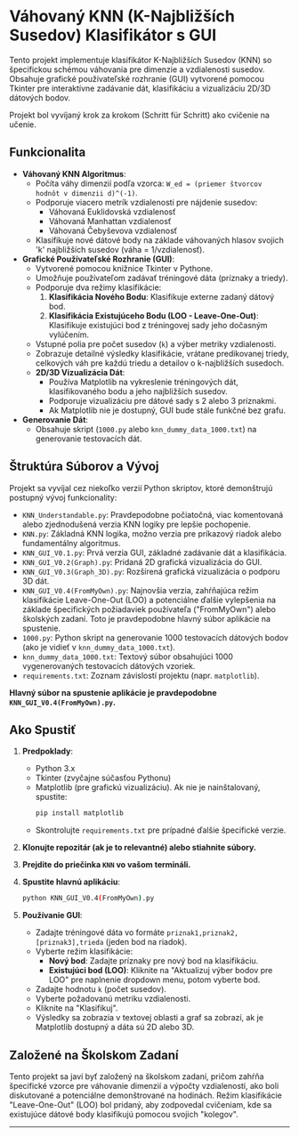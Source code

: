 # Váhovaný KNN (K-Najbližších Susedov) Klasifikátor s GUI

Tento projekt implementuje klasifikátor K-Najbližších Susedov (KNN) so špecifickou schémou váhovania pre dimenzie a vzdialenosti susedov. Obsahuje grafické používateľské rozhranie (GUI) vytvorené pomocou Tkinter pre interaktívne zadávanie dát, klasifikáciu a vizualizáciu 2D/3D dátových bodov.

Projekt bol vyvíjaný krok za krokom (Schritt für Schritt) ako cvičenie na učenie.

## Funkcionalita

* **Váhovaný KNN Algoritmus**:
    * Počíta váhy dimenzií podľa vzorca: `W_ed = (priemer štvorcov hodnôt v dimenzii d)^(-1)`.
    * Podporuje viacero metrík vzdialenosti pre nájdenie susedov:
        * Váhovaná Euklidovská vzdialenosť
        * Váhovaná Manhattan vzdialenosť
        * Váhovaná Čebyševova vzdialenosť
    * Klasifikuje nové dátové body na základe váhovaných hlasov svojich 'k' najbližších susedov (váha = 1/vzdialenosť).
* **Grafické Používateľské Rozhranie (GUI)**:
    * Vytvorené pomocou knižnice Tkinter v Pythone.
    * Umožňuje používateľom zadávať tréningové dáta (príznaky a triedy).
    * Podporuje dva režimy klasifikácie:
        1.  **Klasifikácia Nového Bodu**: Klasifikuje externe zadaný dátový bod.
        2.  **Klasifikácia Existujúceho Bodu (LOO - Leave-One-Out)**: Klasifikuje existujúci bod z tréningovej sady jeho dočasným vylúčením.
    * Vstupné polia pre počet susedov (`k`) a výber metriky vzdialenosti.
    * Zobrazuje detailné výsledky klasifikácie, vrátane predikovanej triedy, celkových váh pre každú triedu a detailov o k-najbližších susedoch.
    * **2D/3D Vizualizácia Dát**:
        * Používa Matplotlib na vykreslenie tréningových dát, klasifikovaného bodu a jeho najbližších susedov.
        * Podporuje vizualizáciu pre dátové sady s 2 alebo 3 príznakmi.
        * Ak Matplotlib nie je dostupný, GUI bude stále funkčné bez grafu.
* **Generovanie Dát**:
    * Obsahuje skript (`1000.py` alebo `knn_dummy_data_1000.txt`) na generovanie testovacích dát.

## Štruktúra Súborov a Vývoj

Projekt sa vyvíjal cez niekoľko verzií Python skriptov, ktoré demonštrujú postupný vývoj funkcionality:

* `KNN_Understandable.py`: Pravdepodobne počiatočná, viac komentovaná alebo zjednodušená verzia KNN logiky pre lepšie pochopenie.
* `KNN.py`: Základná KNN logika, možno verzia pre príkazový riadok alebo fundamentálny algoritmus.
* `KNN_GUI_V0.1.py`: Prvá verzia GUI, základné zadávanie dát a klasifikácia.
* `KNN_GUI_V0.2(Graph).py`: Pridaná 2D grafická vizualizácia do GUI.
* `KNN_GUI_V0.3(Graph_3D).py`: Rozšírená grafická vizualizácia o podporu 3D dát.
* `KNN_GUI_V0.4(FromMyOwn).py`: Najnovšia verzia, zahŕňajúca režim klasifikácie Leave-One-Out (LOO) a potenciálne ďalšie vylepšenia na základe špecifických požiadaviek používateľa ("FromMyOwn") alebo školských zadaní. Toto je pravdepodobne hlavný súbor aplikácie na spustenie.
* `1000.py`: Python skript na generovanie 1000 testovacích dátových bodov (ako je vidieť v `knn_dummy_data_1000.txt`).
* `knn_dummy_data_1000.txt`: Textový súbor obsahujúci 1000 vygenerovaných testovacích dátových vzoriek.
* `requirements.txt`: Zoznam závislostí projektu (napr. `matplotlib`).

**Hlavný súbor na spustenie aplikácie je pravdepodobne `KNN_GUI_V0.4(FromMyOwn).py`.**

## Ako Spustiť

1.  **Predpoklady**:
    * Python 3.x
    * Tkinter (zvyčajne súčasťou Pythonu)
    * Matplotlib (pre grafickú vizualizáciu). Ak nie je nainštalovaný, spustite:
        ```bash
        pip install matplotlib
        ```
    * Skontrolujte `requirements.txt` pre prípadné ďalšie špecifické verzie.

2.  **Klonujte repozitár (ak je to relevantné) alebo stiahnite súbory.**

3.  **Prejdite do priečinka `KNN` vo vašom termináli.**

4.  **Spustite hlavnú aplikáciu**:
    ```bash
    python KNN_GUI_V0.4(FromMyOwn).py
    ```

5.  **Používanie GUI**:
    * Zadajte tréningové dáta vo formáte `priznak1,priznak2,[priznak3],trieda` (jeden bod na riadok).
    * Vyberte režim klasifikácie:
        * **Nový bod**: Zadajte príznaky pre nový bod na klasifikáciu.
        * **Existujúci bod (LOO)**: Kliknite na "Aktualizuj výber bodov pre LOO" pre naplnenie dropdown menu, potom vyberte bod.
    * Zadajte hodnotu `k` (počet susedov).
    * Vyberte požadovanú metriku vzdialenosti.
    * Kliknite na "Klasifikuj".
    * Výsledky sa zobrazia v textovej oblasti a graf sa zobrazí, ak je Matplotlib dostupný a dáta sú 2D alebo 3D.

## Založené na Školskom Zadaní

Tento projekt sa javí byť založený na školskom zadaní, pričom zahŕňa špecifické vzorce pre váhovanie dimenzií a výpočty vzdialeností, ako boli diskutované a potenciálne demonštrované na hodinách. Režim klasifikácie "Leave-One-Out" (LOO) bol pridaný, aby zodpovedal cvičeniam, kde sa existujúce dátové body klasifikujú pomocou svojich "kolegov".

---
